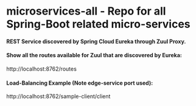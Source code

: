 # microservices-all - Repo for all Spring-Boot related micro-services
#### REST Service discovered by Spring Cloud Eureka through Zuul Proxy.

#### Show all the routes available for Zuul that are discovered by Eureka:
http://localhost:8762/routes

#### Load-Balancing Example (Note edge-service port used):
http://localhost:8762/sample-client/client

